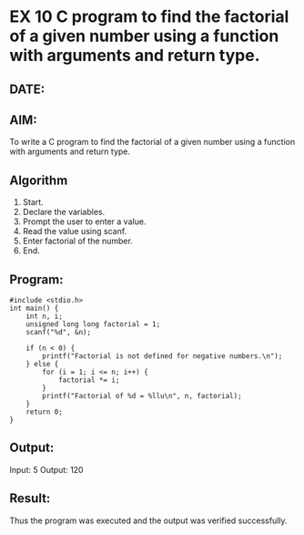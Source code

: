 # EX 10 C program to find the factorial of a given number using a function with arguments and return type.
## DATE:
## AIM:
To write a C program to find the factorial of a given number using a function with arguments and return type.

## Algorithm
1. Start. 
2. Declare the variables. 
3. Prompt the user to enter a value. 
4. Read the value using scanf. 
5. Enter factorial of the number. 
6. End.
## Program:
```
#include <stdio.h> 
int main() { 
    int n, i; 
    unsigned long long factorial = 1; 
    scanf("%d", &n); 
 
    if (n < 0) { 
        printf("Factorial is not defined for negative numbers.\n"); 
    } else { 
        for (i = 1; i <= n; i++) { 
            factorial *= i; 
        } 
        printf("Factorial of %d = %llu\n", n, factorial); 
    } 
    return 0; 
} 
```

## Output:

Input: 5
Output: 120

## Result:
Thus the program was executed and the output was verified successfully.
